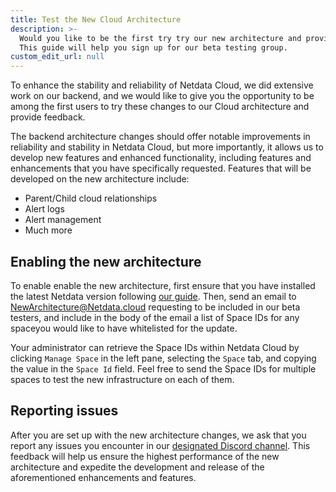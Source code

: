 ```yaml
---
title: Test the New Cloud Architecture
description: >-
  Would you like to be the first try try our new architecture and provide feedback? 
  This guide will help you sign up for our beta testing group.
custom_edit_url: null
---
```


To enhance the stability and reliability of Netdata Cloud, we did extensive work on our backend, and we would like to give you the opportunity 
to be among the first users to try these changes to our Cloud architecture and provide feedback. 

The backend architecture changes should offer notable improvements in reliability and stability in Netdata Cloud, 
but more importantly, it allows us to develop new features and enhanced functionality, including features and enhancements
that you have specifically requested. Features that will be developed on the new architecture include:

- Parent/Child cloud relationships
- Alert logs
- Alert management
- Much more

## Enabling the new architecture

To enable enable the new architecture, first ensure that you have installed the latest Netdata version following 
[our guide](https://learn.netdata.cloud/docs/get-started/). Then, send an email to [NewArchitecture@Netdata.cloud](NewArchitecture@netdata.cloud)
requesting to be included in our beta testers, and include in the body of the email a list of Space IDs for any spaceyou would like to have
whitelisted for the update.

Your administrator can retrieve the Space IDs within Netdata Cloud by clicking `Manage Space` in the left pane, selecting the
`Space` tab, and copying the value in the `Space Id` field. Feel free to send the Space IDs for multiple spaces to test 
the new infrastructure on each of them.

## Reporting issues

After you are set up with the new architecture changes, we ask that you report any issues you encounter in our 
[designated Discord channel](https://discord.com/invite/kUk3nCmbtx). This feedback
will help us ensure the highest performance of the new architecture and expedite the development and release
of the aforementioned enhancements and features.


